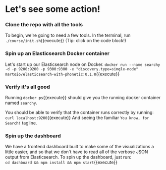 # Let's see some action!

### Clone the repo with all the tools
To begin, we're going to need a few tools. In the terminal, run `./course/init.sh`{{execute}} (Tip: click on the code block!)

### Spin up an Elasticsearch Docker container
Let's start up our Elasticsearch node on Docker.
`docker run --name searchy -d -p 9200:9200 -p 9300:9300 -e "discovery.type=single-node" martoio/elasticsearch-with-phonetic:0.1.0`{{execute}}

### Verify it's all good
Running `docker ps`{{execute}} should give you the running docker container named `searchy`.

You should be able to verify that the container runs correctly by running:
`curl localhost:9200`{{execute}}
And seeing the familiar `You know, for Search!` tagline.

### Spin up the dashboard
We have a frontend dashboard built to make some of the visualizations a little easier, and so that we don't have to read all of the verbose JSON output from Elasticsearch. To spin up the dashboard, just run: <br>
`cd dashboard && npm install && npm start`{{execute}}
